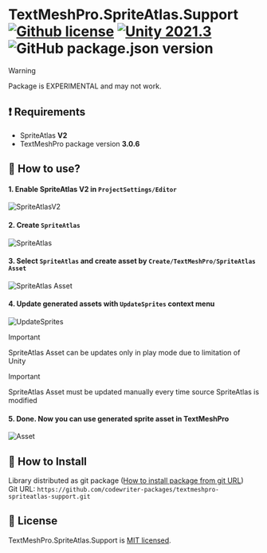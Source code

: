 # TextMeshPro.SpriteAtlas.Support [![Github license](https://img.shields.io/github/license/codewriter-packages/textmeshpro-spriteatlas-support.svg?style=flat-square)](#) [![Unity 2021.3](https://img.shields.io/badge/Unity-2021.3+-2296F3.svg?style=flat-square)](#) ![GitHub package.json version](https://img.shields.io/github/package-json/v/codewriter-packages/textmeshpro-spriteatlas-support?style=flat-square)

> [!WARNING]  
> Package is EXPERIMENTAL and may not work.

## :heavy_exclamation_mark: Requirements

- SpriteAtlas **V2**
- TextMeshPro package version **3.0.6**

## :rocket: How to use?

#### 1. Enable SpriteAtlas V2 in `ProjectSettings/Editor`

![SpriteAtlasV2](https://github.com/codewriter-packages/textmeshpro-spriteatlas-support/assets/26966368/70ca19c5-907e-4843-99e0-eafaa6f9e2cb)

#### 2. Create `SpriteAtlas`

![SpriteAtlas](https://github.com/codewriter-packages/textmeshpro-spriteatlas-support/assets/26966368/c381651c-c32d-4917-a59a-1d1f5762a9fb)

#### 3. Select `SpriteAtlas` and create asset by `Create/TextMeshPro/SpriteAtlas Asset`

![SpriteAtlas Asset](https://github.com/codewriter-packages/textmeshpro-spriteatlas-support/assets/26966368/23a6cf75-2559-484e-b8df-2a107da98a63)

#### 4. Update generated assets with `UpdateSprites` context menu

![UpdateSprites](https://github.com/codewriter-packages/textmeshpro-spriteatlas-support/assets/26966368/4b75f34f-e372-46e5-b8b2-8bf02b19a39b)

> [!IMPORTANT]  
> SpriteAtlas Asset can be updates only in  play mode due to limitation of Unity

> [!IMPORTANT]  
> SpriteAtlas Asset must be updated manually every time source SpriteAtlas is modified

#### 5. Done. Now you can use generated sprite asset in TextMeshPro

![Asset](https://github.com/codewriter-packages/textmeshpro-spriteatlas-support/assets/26966368/a8fb3845-20f8-4f45-843a-047a0dcc8fea)

## :open_book: How to Install

Library distributed as git package ([How to install package from git URL](https://docs.unity3d.com/Manual/upm-ui-giturl.html))
<br>Git URL: `https://github.com/codewriter-packages/textmeshpro-spriteatlas-support.git`

## :green_book: License

TextMeshPro.SpriteAtlas.Support is [MIT licensed](./LICENSE.md).
